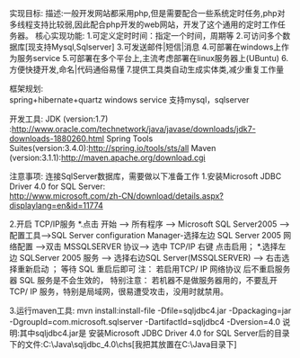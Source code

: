 ﻿实现目标:
	描述:一般开发网站都采用php,但是需要配合一些系统定时任务,php对多线程支持比较弱,因此配合php开发的web网站，开发了这个通用的定时工作任务器。
	核心实现功能:
		1.可定义定时时间：指定一个时间，周期等
	 	2.可访问多个数据库[现支持Mysql,Sqlserver]
	 	3.可发送邮件|短信|消息
	 	4.可部署在windows上作为服务service
	 	5.可部署在多个平台上,主流考虑部署在linux服务器上(UBuntu)
   		6.方便快捷开发,命名|代码通俗易懂 
   		7.提供工具类自动生成实体类,减少重复工作量
   
框架规划:      
	spring+hibernate+quartz
	windows service
			 支持mysql，sqlserver


开发工具:
	JDK                (version:1.7)  :http://www.oracle.com/technetwork/java/javase/downloads/jdk7-downloads-1880260.html
	Spring Tools Suites(version:3.4.0):http://spring.io/tools/sts/all
	Maven              (version:3.1.1):http://maven.apache.org/download.cgi

注意事项:
连接SqlServer数据库，需要做以下准备工作
1.安装Microsoft JDBC Driver 4.0 for SQL Server:  
	http://www.microsoft.com/zh-CN/download/details.aspx?displaylang=en&id=11774
	
2.开启 TCP/IP服务
	*.点击 开始 --> 所有程序 --> Microsoft SQL Server2005 --> 配置工具-->SQL Server configuration Manager-选择左边 SQL Server 2005 网络配置 -->双击 MSSQLSERVER 协议--> 选中 TCP/IP 右键 点击启用；
	*.选择左边 SQLServer 2005 服务 --> 选择右边SQL Server(MSSQLSERVER) --> 右击选择重新启动 ； 等待 SQL 重启后即可
	注： 若启用TCP/ IP 网络协议 后不重启服务器  SQL 服务是不会生效的，
	特别注意： 若机器不是做服务器用的，不要乱开TCP/ IP 服务，特别是局域网，很易遭受攻击，没用时就禁用。
	
3.运行maven工具:
   mvn install:install-file -Dfile=sqljdbc4.jar -Dpackaging=jar -DgroupId=com.microsoft.sqlserver -DartifactId=sqljdbc4 -Dversion=4.0
		 说明:其中sqljdbc4.jar是 安装Microsoft JDBC Driver 4.0 for SQL Server后的目录下的文件:C:\Java\sqljdbc_4.0\chs[我把其放置在C:\Java目录下]  	